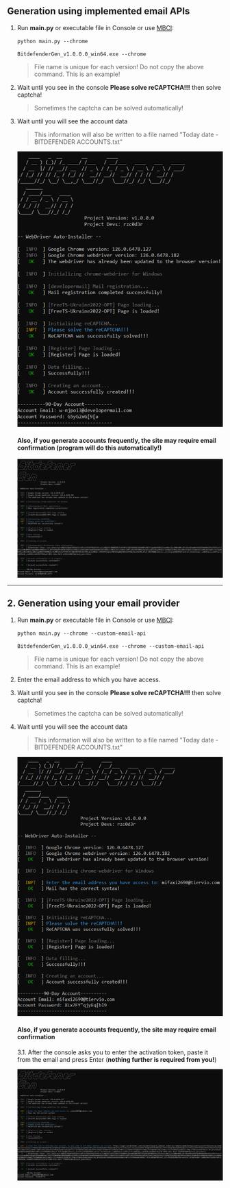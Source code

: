 ## Generation using implemented email APIs
  
1. Run **main.py** or executable file in Console or use [MBCI](MBCI-Inferface.md):
   ```
   python main.py --chrome
   ```
   ```
   BitdefenderGen_v1.0.0.0_win64.exe --chrome
   ```
   > File name is unique for each version! Do not copy the above command. This is an example!

2. Wait until you see in the console **Please solve reCAPTCHA!!!** then solve captcha!
   > Sometimes the captcha can be solved automatically!

3. Wait until you will see the account data
   > This information will also be written to a file named "Today date - BITDEFENDER ACCOUNTS.txt"

   ![](../img/account_run.png)

   #### Also, if you generate accounts frequently, the site may require email confirmation (program will do this automatically!)

   ![](../img/account_run_token.png)

---

## 2. Generation using your email provider
  
1. Run **main.py** or executable file in Console or use [MBCI](MBCI-Inferface.md):
   ```
   python main.py --chrome --custom-email-api
   ```
   ```
   BitdefenderGen_v1.0.0.0_win64.exe --chrome --custom-email-api
   ```
   > File name is unique for each version! Do not copy the above command. This is an example!
2. Enter the email address to which you have access.
3. Wait until you see in the console **Please solve reCAPTCHA!!!** then solve captcha!
   > Sometimes the captcha can be solved automatically!
4. Wait until you will see the account data
   > This information will also be written to a file named "Today date - BITDEFENDER ACCOUNTS.txt"
  
   ![](../img/custom_email_api_account_run.png)

   #### Also, if you generate accounts frequently, the site may require email confirmation
   3.1. After the console asks you to enter the activation token, paste it from the email and press Enter (**nothing further is required from you!**)

   ![](../img/custom_email_api_account_run_token.png)
